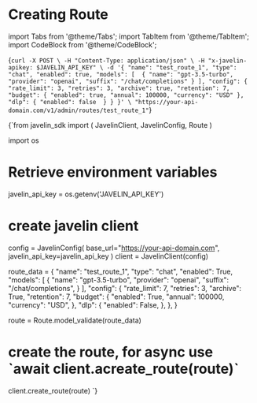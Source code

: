 # Creating Route
import Tabs from '@theme/Tabs';
import TabItem from '@theme/TabItem';
import CodeBlock from '@theme/CodeBlock';

<Tabs>
<TabItem value="shell" label="Using the API:">

<CodeBlock
  language="python">
  {`
curl -X POST \
-H "Content-Type: application/json" \
-H "x-javelin-apikey: $JAVELIN_API_KEY" \
-d '{
        "name": "test_route_1",
        "type": "chat",
        "enabled": true,
        "models": [ 
            {
                "name": "gpt-3.5-turbo",
                "provider": "openai",
                "suffix": "/chat/completions"
            }
        ],
        "config": {
            "rate_limit": 3,
            "retries": 3,
            "archive": true,
            "retention": 7,
            "budget": {
                "enabled": true,
                "annual": 100000,
                "currency": "USD"
            },
            "dlp": {
                "enabled": false 
            }
        }
}' \
"https://your-api-domain.com/v1/admin/routes/test_route_1"
`}
</CodeBlock>

</TabItem>
<TabItem value="py" label="In Python:">

<CodeBlock
  language="python"
  title="Javelin Route Example"
  showLineNumbers>
  {`from javelin_sdk import (
    JavelinClient,
    JavelinConfig,
    Route
)

import os
    
# Retrieve environment variables
javelin_api_key = os.getenv('JAVELIN_API_KEY')

# create javelin client
config = JavelinConfig(
    base_url="https://your-api-domain.com",
    javelin_api_key=javelin_api_key
)
client = JavelinClient(config)

route_data = {
    "name": "test_route_1",
    "type": "chat",
    "enabled": True,
    "models": [
        {
            "name": "gpt-3.5-turbo",
            "provider": "openai",
            "suffix": "/chat/completions",
        }
    ],
    "config": {
        "rate_limit": 7,
        "retries": 3,
        "archive": True,
        "retention": 7,
        "budget": {
            "enabled": True,
            "annual": 100000,
            "currency": "USD",
        },
        "dlp": {
            "enabled": False,
        },
    },
}

route = Route.model_validate(route_data)

# create the route, for async use \`await client.acreate_route(route)\`
client.create_route(route)
`}
</CodeBlock>


</TabItem>
</Tabs>
